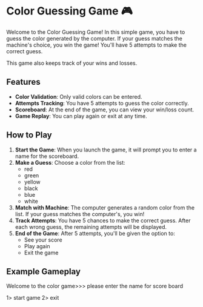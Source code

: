 # Color Guessing Game 🎮

Welcome to the Color Guessing Game! In this simple game, you have to guess the color generated by the computer. If your guess matches the machine's choice, you win the game! You'll have 5 attempts to make the correct guess. 

This game also keeps track of your wins and losses.

## Features

- **Color Validation**: Only valid colors can be entered.
- **Attempts Tracking**: You have 5 attempts to guess the color correctly.
- **Scoreboard**: At the end of the game, you can view your win/loss count.
- **Game Replay**: You can play again or exit at any time.

## How to Play

1. **Start the Game**: When you launch the game, it will prompt you to enter a name for the scoreboard.
2. **Make a Guess**: Choose a color from the list:
    - red
    - green
    - yellow
    - black
    - blue
    - white
3. **Match with Machine**: The computer generates a random color from the list. If your guess matches the computer's, you win!
4. **Track Attempts**: You have 5 chances to make the correct guess. After each wrong guess, the remaining attempts will be displayed.
5. **End of the Game**: After 5 attempts, you'll be given the option to:
   - See your score
   - Play again
   - Exit the game

## Example Gameplay

Welcome to the color game>>> 
please enter the name for score board

1> start game
2> exit
